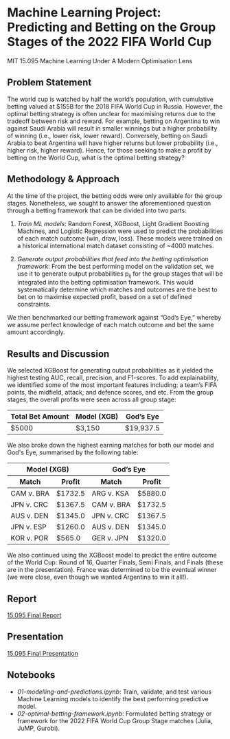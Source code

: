 # Machine Learning Project: Predicting and Betting on the Group Stages of the 2022 FIFA World Cup
MIT 15.095 Machine Learning Under A Modern Optimisation Lens

## Problem Statement
The world cup is watched by half the world’s population, with cumulative betting valued at $155B for the 2018 FIFA World Cup in Russia.  However, the optimal betting strategy is often unclear for maximising returns due to the tradeoff between risk and reward. For example, betting on Argentina to win against Saudi Arabia will result in smaller winnings but a higher probability of winning (i.e., lower risk, lower reward). Conversely, betting on Saudi Arabia to beat Argentina will have higher returns but lower probability (i.e., higher risk, higher reward). Hence, for those seeking to make a profit by betting on the World Cup, what is the optimal betting strategy?

## Methodology & Approach
At the time of the project, the betting odds were only available for the group stages. Nonetheless, we sought to answer the aforementioned question through a betting framework that can be divided into two parts:

1. *Train ML models*: Random Forest, XGBoost, Light Gradient Boosting Machines, and Logistic Regression were used to predict the probabilities of each match outcome (win, draw, loss). These models were trained on a historical international match dataset consisting of ~4000 matches.

2. *Generate output probabilities that feed into the betting optimisation framework*: From the best performing model on the validation set, we use it to generate output probabilities p<sub>ij</sub> for the group stages that will be integrated into the betting optimisation framework. This would systematically determine which matches and outcomes are the best to bet on to maximise expected profit, based on a set of defined constraints.

We then benchmarked our betting framework against “God’s Eye,” whereby we assume perfect knowledge of each match outcome and bet the same amount accordingly.

## Results and Discussion
We selected XGBoost for generating output probabilities as it yielded the highest testing AUC, recall, precision, and F1-scores. To add explainability, we identified some of the most important features including: a team’s FIFA points, the midfield, attack, and defence scores, and etc. From the group stages, the overall profits were seen across all group stage:

| Total Bet Amount | Model (XGB) | God’s Eye |
|------------------|-------------|-----------|
| $5000            | $3,150      | $19,937.5 |

We also broke down the highest earning matches for both our model and God's Eye, summarised by the following table:

<table>
  <thead>
    <tr>
      <th colspan="2">Model (XGB)</th>
      <th colspan="2">God’s Eye</th>
    </tr>
    <tr>
      <th>Match</th>
      <th>Profit</th>
      <th>Match</th>
      <th>Profit</th>
    </tr>
  </thead>
  <tbody>
    <tr>
      <td>CAM v. BRA</td>
      <td>$1732.5</td>
      <td>ARG v. KSA</td>
      <td>$5880.0</td>
    </tr>
    <tr>
      <td>JPN v. CRC</td>
      <td>$1367.5</td>
      <td>CAM v. BRA</td>
      <td>$1732.5</td>
    </tr>
    <tr>
      <td>AUS v. DEN</td>
      <td>$1345.0</td>
      <td>JPN v. CRC</td>
      <td>$1367.5</td>
    </tr>
    <tr>
      <td>JPN v. ESP</td>
      <td>$1260.0</td>
      <td>AUS v. DEN</td>
      <td>$1345.0</td>
    </tr>
    <tr>
      <td>KOR v. POR</td>
      <td>$565.0</td>
      <td>GER v. JPN</td>
      <td>$1320.0</td>
    </tr>
  </tbody>
</table>

We also continued using the XGBoost model to predict the entire outcome of the World Cup: Round of 16, Quarter Finals, Semi Finals, and Finals (these are in the presentation). France was determined to be the eventual winner (we were close, even though we wanted Argentina to win it all!).

## Report
[15.095 Final Report](./ML-Report.pdf)

## Presentation
[15.095 Final Presentation](./ML-Presentation.pdf)

## Notebooks
- *01-modelling-and-predictions.ipynb*: Train, validate, and test various Machine Learning models to identify the best performing predictive model.
- *02-optimal-betting-framework.ipynb*: Formulated betting strategy or framework for the 2022 FIFA World Cup Group Stage matches (Julia, JuMP, Gurobi).
